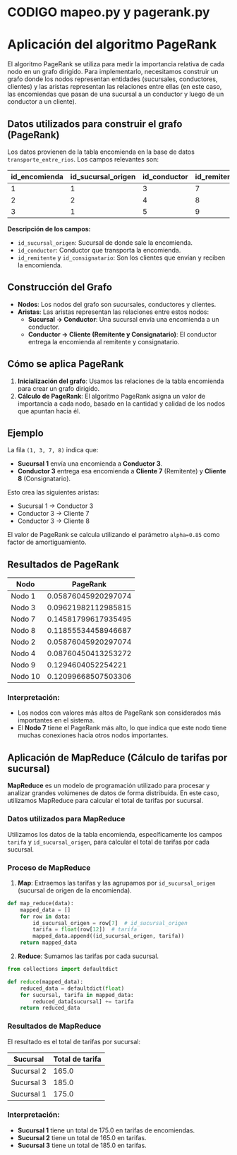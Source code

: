 # CODIGO mapeo.py y pagerank.py
# Aplicación del algoritmo PageRank

El algoritmo PageRank se utiliza para medir la importancia relativa de cada nodo en un grafo dirigido. Para implementarlo, necesitamos construir un grafo donde los nodos representan entidades (sucursales, conductores, clientes) y las aristas representan las relaciones entre ellas (en este caso, las encomiendas que pasan de una sucursal a un conductor y luego de un conductor a un cliente).

## Datos utilizados para construir el grafo (PageRank)
Los datos provienen de la tabla encomienda en la base de datos `transporte_entre_rios`. Los campos relevantes son:

| id_encomienda | id_sucursal_origen | id_conductor | id_remitente | id_consignatario |
|---------------|--------------------|--------------|--------------|------------------|
| 1             | 1                  | 3            | 7            | 8                |
| 2             | 2                  | 4            | 8            | 7                |
| 3             | 1                  | 5            | 9            | 10               |

**Descripción de los campos:**
- `id_sucursal_origen`: Sucursal de donde sale la encomienda.
- `id_conductor`: Conductor que transporta la encomienda.
- `id_remitente` y `id_consignatario`: Son los clientes que envían y reciben la encomienda.

## Construcción del Grafo
- **Nodos**: Los nodos del grafo son sucursales, conductores y clientes.
- **Aristas**: Las aristas representan las relaciones entre estos nodos:
  - **Sucursal → Conductor**: Una sucursal envía una encomienda a un conductor.
  - **Conductor → Cliente (Remitente y Consignatario)**: El conductor entrega la encomienda al remitente y consignatario.

## Cómo se aplica PageRank
1. **Inicialización del grafo**: Usamos las relaciones de la tabla encomienda para crear un grafo dirigido.
2. **Cálculo de PageRank**: El algoritmo PageRank asigna un valor de importancia a cada nodo, basado en la cantidad y calidad de los nodos que apuntan hacia él.

## Ejemplo
La fila `(1, 3, 7, 8)` indica que:
- **Sucursal 1** envía una encomienda a **Conductor 3**.
- **Conductor 3** entrega esa encomienda a **Cliente 7** (Remitente) y **Cliente 8** (Consignatario).

Esto crea las siguientes aristas:
- Sucursal 1 → Conductor 3
- Conductor 3 → Cliente 7
- Conductor 3 → Cliente 8

El valor de PageRank se calcula utilizando el parámetro `alpha=0.85` como factor de amortiguamiento.

## Resultados de PageRank

| Nodo | PageRank |
|------|----------|
| Nodo 1 | 0.05876045920297074 |
| Nodo 3 | 0.09621982112985815 |
| Nodo 7 | 0.14581799617935495 |
| Nodo 8 | 0.11855534458946687 |
| Nodo 2 | 0.05876045920297074 |
| Nodo 4 | 0.08760450413253272 |
| Nodo 9 | 0.1294604052254221 |
| Nodo 10 | 0.12099668507503306 |

### Interpretación:
- Los nodos con valores más altos de PageRank son considerados más importantes en el sistema.
- El **Nodo 7** tiene el PageRank más alto, lo que indica que este nodo tiene muchas conexiones hacia otros nodos importantes.

## Aplicación de MapReduce (Cálculo de tarifas por sucursal)

**MapReduce** es un modelo de programación utilizado para procesar y analizar grandes volúmenes de datos de forma distribuida. En este caso, utilizamos MapReduce para calcular el total de tarifas por sucursal.

### Datos utilizados para MapReduce
Utilizamos los datos de la tabla encomienda, específicamente los campos `tarifa` y `id_sucursal_origen`, para calcular el total de tarifas por cada sucursal.

### Proceso de MapReduce
1. **Map**: Extraemos las tarifas y las agrupamos por `id_sucursal_origen` (sucursal de origen de la encomienda).

```python
def map_reduce(data):
    mapped_data = []
    for row in data:
        id_sucursal_origen = row[7]  # id_sucursal_origen
        tarifa = float(row[12])  # tarifa
        mapped_data.append((id_sucursal_origen, tarifa))
    return mapped_data
```

2. **Reduce**: Sumamos las tarifas por cada sucursal.

```python
from collections import defaultdict

def reduce(mapped_data):
    reduced_data = defaultdict(float)
    for sucursal, tarifa in mapped_data:
        reduced_data[sucursal] += tarifa
    return reduced_data
```

### Resultados de MapReduce
El resultado es el total de tarifas por sucursal:

| Sucursal | Total de tarifa |
|----------|-----------------|
| Sucursal 2 | 165.0 |
| Sucursal 3 | 185.0 |
| Sucursal 1 | 175.0 |

### Interpretación:
- **Sucursal 1** tiene un total de 175.0 en tarifas de encomiendas.
- **Sucursal 2** tiene un total de 165.0 en tarifas.
- **Sucursal 3** tiene un total de 185.0 en tarifas.
